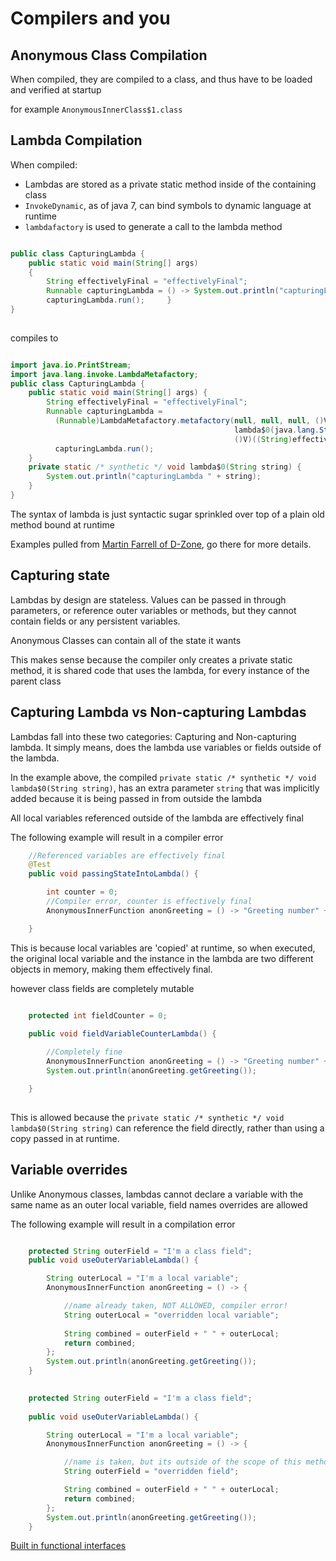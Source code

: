 
# Compilers and you

## Anonymous Class Compilation

When compiled, they are compiled to a class, and thus have to be loaded and verified at startup

for example `AnonymousInnerClass$1.class`

## Lambda Compilation

When compiled:
* Lambdas are stored as a private static method inside of the containing class
* `InvokeDynamic`, as of java 7, can bind symbols to dynamic language at runtime
* `lambdafactory` is used to generate a call to the lambda method

```java

public class CapturingLambda {     
    public static void main(String[] args) 
    {         
        String effectivelyFinal = "effectivelyFinal";         
        Runnable capturingLambda = () -> System.out.println("capturingLambda " + effectivelyFinal);         
        capturingLambda.run();     } 
}
  
```

compiles to
 
```java

import java.io.PrintStream; 
import java.lang.invoke.LambdaMetafactory; 
public class CapturingLambda {     
    public static void main(String[] args) {        
        String effectivelyFinal = "effectivelyFinal";         
        Runnable capturingLambda = 
          (Runnable)LambdaMetafactory.metafactory(null, null, null, ()V, 
                                                  lambda$0(java.lang.String ), 
                                                  ()V)((String)effectivelyFinal); 
          capturingLambda.run();     
    }     
    private static /* synthetic */ void lambda$0(String string) {         
        System.out.println("capturingLambda " + string);     
    } 
}

```

The syntax of lambda is just syntactic sugar sprinkled over top of a plain old method bound at runtime



Examples pulled from [Martin Farrell of D-Zone](https://dzone.com/articles/how-lambdas-and-anonymous-inner-classesaic-work), go there for more details.

## Capturing state

Lambdas by design are stateless.
Values can be passed in through parameters, or reference outer variables or methods, but they cannot contain fields or any persistent variables.

Anonymous Classes can contain all of the state it wants

This makes sense because the compiler only creates a private static method, it is shared code that uses the lambda, for every instance of the parent class

## Capturing Lambda vs Non-capturing Lambdas

Lambdas fall into these two categories: Capturing and Non-capturing lambda. It simply means, does the lambda use variables or fields outside of the lambda.

In the example above, the compiled `private static /* synthetic */ void lambda$0(String string)`, has an extra parameter `string` that was implicitly added because it is being passed in from outside the lambda 

All local variables referenced outside of the lambda are effectively final

The following example will result in a compiler error

```java
	//Referenced variables are effectively final
	@Test
	public void passingStateIntoLambda() {

		int counter = 0;
		//Compiler error, counter is effectively final
		AnonymousInnerFunction anonGreeting = () -> "Greeting number" + counter++;

	}
```

This is because local variables are 'copied' at runtime, so when executed, the original local variable and the instance in the lambda are two different objects in memory, making them effectively final.

however class fields are completely mutable

```java

	protected int fieldCounter = 0;
	
	public void fieldVariableCounterLambda() {

		//Completely fine
		AnonymousInnerFunction anonGreeting = () -> "Greeting number" + fieldCounter++;
		System.out.println(anonGreeting.getGreeting());

	}
	
```

This is allowed because the `private static /* synthetic */ void lambda$0(String string)` can reference the field directly, rather than using a copy passed in at runtime.

## Variable overrides

Unlike Anonymous classes, lambdas cannot declare a variable with the same name as an outer local variable, field names overrides are allowed

The following example will result in a compilation error

```java

	protected String outerField = "I'm a class field";
	public void useOuterVariableLambda() {

		String outerLocal = "I'm a local variable";
		AnonymousInnerFunction anonGreeting = () -> {

			//name already taken, NOT ALLOWED, compiler error!
			String outerLocal = "overridden local variable";
			
			String combined = outerField + " " + outerLocal;
			return combined;
		};
		System.out.println(anonGreeting.getGreeting());
	}
```



```java
	
	protected String outerField = "I'm a class field";
	
	public void useOuterVariableLambda() {

		String outerLocal = "I'm a local variable";
		AnonymousInnerFunction anonGreeting = () -> {

			//name is taken, but its outside of the scope of this method
			String outerField = "overridden field";

			String combined = outerField + " " + outerLocal;
			return combined;
		};
		System.out.println(anonGreeting.getGreeting());
	}
```

[Built in functional interfaces](https://docs.oracle.com/javase/8/docs/api/java/util/function/package-summary.html)